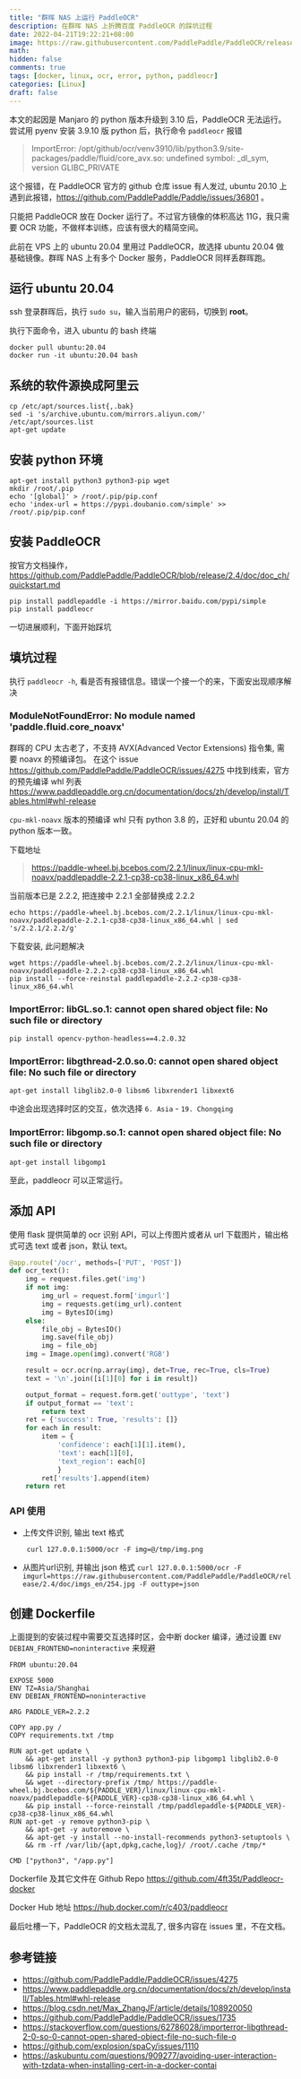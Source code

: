 ```yaml
---
title: "群晖 NAS 上运行 PaddleOCR"
description: 在群晖 NAS 上折腾百度 PaddleOCR 的踩坑过程
date: 2022-04-21T19:22:21+08:00
image: https://raw.githubusercontent.com/PaddlePaddle/PaddleOCR/release/2.6/doc/PaddleOCR_log.png
math: 
hidden: false
comments: true
tags: [docker, linux, ocr, error, python, paddleocr]
categories: [Linux]
draft: false
---
```


本文的起因是 Manjaro 的 python 版本升级到 3.10 后，PaddleOCR 无法运行。尝试用 pyenv 安装 3.9.10 版 python 后，执行命令 `paddleocr` 报错
> ImportError: /opt/github/ocr/venv3910/lib/python3.9/site-packages/paddle/fluid/core_avx.so: undefined symbol: _dl_sym, version GLIBC_PRIVATE

这个报错，在 PaddleOCR 官方的 github 仓库 issue 有人发过, ubuntu 20.10 上遇到此报错，https://github.com/PaddlePaddle/Paddle/issues/36801 。

只能把 PaddleOCR 放在 Docker 运行了。不过官方镜像的体积高达 11G，我只需要 OCR 功能，不做样本训练，应该有很大的精简空间。

此前在 VPS 上的 ubuntu 20.04 里用过 PaddleOCR，故选择 ubuntu 20.04 做基础镜像。群晖 NAS 上有多个 Docker 服务，PaddleOCR 同样丢群晖跑。

## 运行 ubuntu 20.04
ssh 登录群晖后，执行 `sudo su`，输入当前用户的密码，切换到 __root__。

执行下面命令，进入 ubuntu 的 bash 终端
```
docker pull ubuntu:20.04
docker run -it ubuntu:20.04 bash
```

## 系统的软件源换成阿里云
```
cp /etc/apt/sources.list{,.bak}
sed -i 's/archive.ubuntu.com/mirrors.aliyun.com/' /etc/apt/sources.list
apt-get update
```

## 安装 python 环境
```
apt-get install python3 python3-pip wget
mkdir /root/.pip
echo '[global]' > /root/.pip/pip.conf
echo 'index-url = https://pypi.doubanio.com/simple' >> /root/.pip/pip.conf
```

## 安装 PaddleOCR
按官方文档操作，https://github.com/PaddlePaddle/PaddleOCR/blob/release/2.4/doc/doc_ch/quickstart.md
```
pip install paddlepaddle -i https://mirror.baidu.com/pypi/simple
pip install paddleocr
```
一切进展顺利，下面开始踩坑

## 填坑过程

执行 `paddleocr -h`, 看是否有报错信息。错误一个接一个的来，下面安出现顺序解决

### ModuleNotFoundError: No module named 'paddle.fluid.core_noavx'

群晖的 CPU 太古老了，不支持 AVX(Advanced Vector Extensions) 指令集, 需要 noavx 的预编译包。
在这个 issue https://github.com/PaddlePaddle/PaddleOCR/issues/4275 中找到线索，官方的预先编译 whl 列表 https://www.paddlepaddle.org.cn/documentation/docs/zh/develop/install/Tables.html#whl-release

`cpu-mkl-noavx` 版本的预编译 whl 只有 python 3.8 的，正好和 ubuntu 20.04 的 python 版本一致。

下载地址

> https://paddle-wheel.bj.bcebos.com/2.2.1/linux/linux-cpu-mkl-noavx/paddlepaddle-2.2.1-cp38-cp38-linux_x86_64.whl

当前版本已是 2.2.2, 把连接中 2.2.1 全部替换成 2.2.2

```
echo https://paddle-wheel.bj.bcebos.com/2.2.1/linux/linux-cpu-mkl-noavx/paddlepaddle-2.2.1-cp38-cp38-linux_x86_64.whl | sed 's/2.2.1/2.2.2/g'
```

下载安装, 此问题解决

```
wget https://paddle-wheel.bj.bcebos.com/2.2.2/linux/linux-cpu-mkl-noavx/paddlepaddle-2.2.2-cp38-cp38-linux_x86_64.whl
pip install --force-reinstal paddlepaddle-2.2.2-cp38-cp38-linux_x86_64.whl
```

### ImportError: libGL.so.1: cannot open shared object file: No such file or directory

`pip install opencv-python-headless==4.2.0.32`

### ImportError: libgthread-2.0.so.0: cannot open shared object file: No such file or directory

`apt-get install libglib2.0-0 libsm6 libxrender1 libxext6`

中途会出现选择时区的交互，依次选择 `6. Asia` - `19. Chongqing`

### ImportError: libgomp.so.1: cannot open shared object file: No such file or directory
`apt-get install libgomp1`

至此，paddleocr 可以正常运行。

## 添加 API
使用 flask 提供简单的 ocr 识别 API，可以上传图片或者从 url 下载图片，输出格式可选 text 或者 json，默认 text。

```python
@app.route('/ocr', methods=['PUT', 'POST'])
def ocr_text():
    img = request.files.get('img')
    if not img:
        img_url = request.form['imgurl']
        img = requests.get(img_url).content
        img = BytesIO(img)
    else:
        file_obj = BytesIO()
        img.save(file_obj)
        img = file_obj
    img = Image.open(img).convert('RGB')

    result = ocr.ocr(np.array(img), det=True, rec=True, cls=True)
    text = '\n'.join([i[1][0] for i in result])

    output_format = request.form.get('outtype', 'text')
    if output_format == 'text':
        return text
    ret = {'success': True, 'results': []}
    for each in result:
        item = {
            'confidence': each[1][1].item(),
            'text': each[1][0],
            'text_region': each[0]
            }
        ret['results'].append(item)
    return ret
```

### API 使用
- 上传文件识别, 输出 text 格式

  ` curl 127.0.0.1:5000/ocr -F img=@/tmp/img.png`

- 从图片url识别, 并输出 json 格式
  `curl 127.0.0.1:5000/ocr -F imgurl=https://raw.githubusercontent.com/PaddlePaddle/PaddleOCR/release/2.4/doc/imgs_en/254.jpg -F outtype=json`

## 创建 Dockerfile
上面提到的安装过程中需要交互选择时区，会中断 docker 编译，通过设置 `ENV DEBIAN_FRONTEND=noninteractive` 来规避
```
FROM ubuntu:20.04

EXPOSE 5000
ENV TZ=Asia/Shanghai
ENV DEBIAN_FRONTEND=noninteractive

ARG PADDLE_VER=2.2.2

COPY app.py /
COPY requirements.txt /tmp

RUN apt-get update \
    && apt-get install -y python3 python3-pip libgomp1 libglib2.0-0 libsm6 libxrender1 libxext6 \
    && pip install -r /tmp/requirements.txt \
    && wget --directory-prefix /tmp/ https://paddle-wheel.bj.bcebos.com/${PADDLE_VER}/linux/linux-cpu-mkl-noavx/paddlepaddle-${PADDLE_VER}-cp38-cp38-linux_x86_64.whl \
    && pip install --force-reinstall /tmp/paddlepaddle-${PADDLE_VER}-cp38-cp38-linux_x86_64.whl
RUN apt-get -y remove python3-pip \
    && apt-get -y autoremove \
    && apt-get -y install --no-install-recommends python3-setuptools \
    && rm -rf /var/lib/{apt,dpkg,cache,log}/ /root/.cache /tmp/*

CMD ["python3", "/app.py"]
```

Dockerfile 及其它文件在 Github Repo https://github.com/4ft35t/Paddleocr-docker

Docker Hub 地址 https://hub.docker.com/r/c403/paddleocr

最后吐槽一下，PaddleOCR 的文档太混乱了, 很多内容在 issues 里，不在文档。

## 参考链接
- https://github.com/PaddlePaddle/PaddleOCR/issues/4275
- https://www.paddlepaddle.org.cn/documentation/docs/zh/develop/install/Tables.html#whl-release
- https://blog.csdn.net/Max_ZhangJF/article/details/108920050
- https://github.com/PaddlePaddle/PaddleOCR/issues/1735
- https://stackoverflow.com/questions/62786028/importerror-libgthread-2-0-so-0-cannot-open-shared-object-file-no-such-file-o
- https://github.com/explosion/spaCy/issues/1110
- https://askubuntu.com/questions/909277/avoiding-user-interaction-with-tzdata-when-installing-cert-in-a-docker-contai
